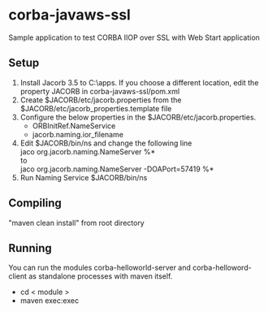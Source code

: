 corba-javaws-ssl
================

Sample application to test CORBA IIOP over SSL with Web Start application

Setup
-----
1. Install Jacorb 3.5 to C:\apps. If you choose a different location, edit the property JACORB in corba-javaws-ssl/pom.xml
2. Create $JACORB/etc/jacorb.properties from the $JACORB/etc/jacorb_properties.template file
3. Configure the below properties in the $JACORB/etc/jacorb.properties.
   * ORBInitRef.NameService
   * jacorb.naming.ior_filename
4. Edit $JACORB/bin/ns and change the following line  
	jaco org.jacorb.naming.NameServer %*  
	to  
	jaco org.jacorb.naming.NameServer -DOAPort=57419 %*
5. Run Naming Service $JACORB/bin/ns

Compiling
---------
"maven clean install" from root directory

Running
-------
You can run the modules corba-helloworld-server and corba-helloword-client as standalone processes with maven itself.
* cd < module >
* maven exec:exec

